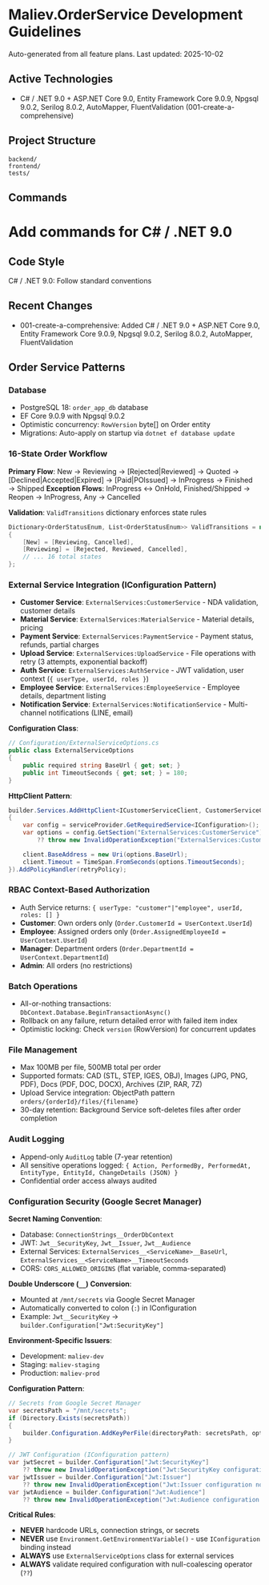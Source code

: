﻿# Maliev.OrderService Development Guidelines

Auto-generated from all feature plans. Last updated: 2025-10-02

## Active Technologies
- C# / .NET 9.0 + ASP.NET Core 9.0, Entity Framework Core 9.0.9, Npgsql 9.0.2, Serilog 8.0.2, AutoMapper, FluentValidation (001-create-a-comprehensive)

## Project Structure
```
backend/
frontend/
tests/
```

## Commands
# Add commands for C# / .NET 9.0

## Code Style
C# / .NET 9.0: Follow standard conventions

## Recent Changes
- 001-create-a-comprehensive: Added C# / .NET 9.0 + ASP.NET Core 9.0, Entity Framework Core 9.0.9, Npgsql 9.0.2, Serilog 8.0.2, AutoMapper, FluentValidation

<!-- MANUAL ADDITIONS START -->

## Order Service Patterns

### Database
- PostgreSQL 18: `order_app_db` database
- EF Core 9.0.9 with Npgsql 9.0.2
- Optimistic concurrency: `RowVersion` byte[] on Order entity
- Migrations: Auto-apply on startup via `dotnet ef database update`

### 16-State Order Workflow
**Primary Flow**: New → Reviewing → [Rejected|Reviewed] → Quoted → [Declined|Accepted|Expired] → [Paid|POIssued] → InProgress → Finished → Shipped
**Exception Flows**: InProgress ↔ OnHold, Finished/Shipped → Reopen → InProgress, Any → Cancelled

**Validation**: `ValidTransitions` dictionary enforces state rules
```csharp
Dictionary<OrderStatusEnum, List<OrderStatusEnum>> ValidTransitions = new()
{
    [New] = [Reviewing, Cancelled],
    [Reviewing] = [Rejected, Reviewed, Cancelled],
    // ... 16 total states
};
```

### External Service Integration (IConfiguration Pattern)
- **Customer Service**: `ExternalServices:CustomerService` - NDA validation, customer details
- **Material Service**: `ExternalServices:MaterialService` - Material details, pricing
- **Payment Service**: `ExternalServices:PaymentService` - Payment status, refunds, partial charges
- **Upload Service**: `ExternalServices:UploadService` - File operations with retry (3 attempts, exponential backoff)
- **Auth Service**: `ExternalServices:AuthService` - JWT validation, user context (`{ userType, userId, roles }`)
- **Employee Service**: `ExternalServices:EmployeeService` - Employee details, department listing
- **Notification Service**: `ExternalServices:NotificationService` - Multi-channel notifications (LINE, email)

**Configuration Class**:
```csharp
// Configuration/ExternalServiceOptions.cs
public class ExternalServiceOptions
{
    public required string BaseUrl { get; set; }
    public int TimeoutSeconds { get; set; } = 180;
}
```

**HttpClient Pattern**:
```csharp
builder.Services.AddHttpClient<ICustomerServiceClient, CustomerServiceClient>((serviceProvider, client) =>
{
    var config = serviceProvider.GetRequiredService<IConfiguration>();
    var options = config.GetSection("ExternalServices:CustomerService").Get<ExternalServiceOptions>()
        ?? throw new InvalidOperationException("ExternalServices:CustomerService configuration not found");

    client.BaseAddress = new Uri(options.BaseUrl);
    client.Timeout = TimeSpan.FromSeconds(options.TimeoutSeconds);
}).AddPolicyHandler(retryPolicy);
```

### RBAC Context-Based Authorization
- Auth Service returns: `{ userType: "customer"|"employee", userId, roles: [] }`
- **Customer**: Own orders only (`Order.CustomerId = UserContext.UserId`)
- **Employee**: Assigned orders only (`Order.AssignedEmployeeId = UserContext.UserId`)
- **Manager**: Department orders (`Order.DepartmentId = UserContext.DepartmentId`)
- **Admin**: All orders (no restrictions)

### Batch Operations
- All-or-nothing transactions: `DbContext.Database.BeginTransactionAsync()`
- Rollback on any failure, return detailed error with failed item index
- Optimistic locking: Check `version` (RowVersion) for concurrent updates

### File Management
- Max 100MB per file, 500MB total per order
- Supported formats: CAD (STL, STEP, IGES, OBJ), Images (JPG, PNG, PDF), Docs (PDF, DOC, DOCX), Archives (ZIP, RAR, 7Z)
- Upload Service integration: ObjectPath pattern `orders/{orderId}/files/{filename}`
- 30-day retention: Background Service soft-deletes files after order completion

### Audit Logging
- Append-only `AuditLog` table (7-year retention)
- All sensitive operations logged: `{ Action, PerformedBy, PerformedAt, EntityType, EntityId, ChangeDetails (JSON) }`
- Confidential order access always audited

### Configuration Security (Google Secret Manager)

**Secret Naming Convention**:
- Database: `ConnectionStrings__OrderDbContext`
- JWT: `Jwt__SecurityKey`, `Jwt__Issuer`, `Jwt__Audience`
- External Services: `ExternalServices__<ServiceName>__BaseUrl`, `ExternalServices__<ServiceName>__TimeoutSeconds`
- CORS: `CORS_ALLOWED_ORIGINS` (flat variable, comma-separated)

**Double Underscore (`__`) Conversion**:
- Mounted at `/mnt/secrets` via Google Secret Manager
- Automatically converted to colon (`:`) in IConfiguration
- Example: `Jwt__SecurityKey` → `builder.Configuration["Jwt:SecurityKey"]`

**Environment-Specific Issuers**:
- Development: `maliev-dev`
- Staging: `maliev-staging`
- Production: `maliev-prod`

**Configuration Pattern**:
```csharp
// Secrets from Google Secret Manager
var secretsPath = "/mnt/secrets";
if (Directory.Exists(secretsPath))
{
    builder.Configuration.AddKeyPerFile(directoryPath: secretsPath, optional: true);
}

// JWT Configuration (IConfiguration pattern)
var jwtSecret = builder.Configuration["Jwt:SecurityKey"]
    ?? throw new InvalidOperationException("Jwt:SecurityKey configuration not found");
var jwtIssuer = builder.Configuration["Jwt:Issuer"]
    ?? throw new InvalidOperationException("Jwt:Issuer configuration not found");
var jwtAudience = builder.Configuration["Jwt:Audience"]
    ?? throw new InvalidOperationException("Jwt:Audience configuration not found");
```

**Critical Rules**:
- **NEVER** hardcode URLs, connection strings, or secrets
- **NEVER** use `Environment.GetEnvironmentVariable()` - use `IConfiguration` binding instead
- **ALWAYS** use `ExternalServiceOptions` class for external services
- **ALWAYS** validate required configuration with null-coalescing operator (`??`)

<!-- MANUAL ADDITIONS END -->